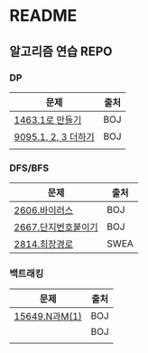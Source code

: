 # README
## 알고리즘 연습 REPO

### DP

| 문제                           | 출처 |
| ------------------------------ | ---- |
| [1463.1로 만들기][BOJ1463]     | BOJ  |
| [9095.1, 2, 3 더하기][BOJ9095] | BOJ  |
|                                |      |

[BOJ1463]: https://www.acmicpc.net/problem/1463
[BOJ9095]: https://www.acmicpc.net/problem/9095



### DFS/BFS

| 문제                           | 출처 |
| ------------------------------ | ---- |
| [2606.바이러스][BOJ2606]       | BOJ  |
| [2667.단지번호붙이기][BOJ2667] | BOJ  |
| [2814.최장경로][SWEA2814]      | SWEA |

[BOJ2606]: https://www.acmicpc.net/problem/2606
[BOJ2667]: https://www.acmicpc.net/problem/2667
[SWEA2814]: https://swexpertacademy.com/main/code/problem/problemDetail.do?contestProbId=AV7GOPPaAeMDFAXB&amp;categoryId=AV7GOPPaAeMDFAXB&amp;categoryType=CODE&amp;problemTitle=%EC%B5%9C%EC%9E%A5+%EA%B2%BD%EB%A1%9C&amp;orderBy=FIRST_REG_DATETIME&amp;selectCodeLang=ALL&amp;select-1=&amp;pageSize=10&amp;pageIndex=1&amp;&amp;&amp;&amp;&amp;&amp;&amp;&amp;&amp;



### 백트래킹

| 문제                      | 출처 |
| ------------------------- | ---- |
| [15649.N과M(1)][BOJ15649] | BOJ  |
| [][BOJ2667]               | BOJ  |
|                           |      |

[BOJ15649]: https://www.acmicpc.net/problem/15649

